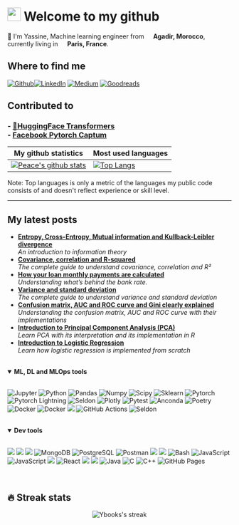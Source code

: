 <h1><img src="https://emojis.slackmojis.com/emojis/images/1531849430/4246/blob-sunglasses.gif?1531849430" width="30"/> <b>Welcome to my github</b></h1>
<p>👔 I'm Yassine, Machine learning engineer from <img src="https://cdn-icons-png.flaticon.com/512/197/197551.png" width="13"/><b> Agadir, Morocco</b>, currently living in <img src="https://cdn-icons-png.flaticon.com/512/197/197560.png" width="13"/> <b>Paris, France</b>.</p>

<h2><b>Where to find me</b></h2>
<p><a href="https://github.com/ybooks" target="_blank"><img alt="Github" src="https://img.shields.io/badge/GitHub-%2312100E.svg?&style=for-the-badge&logo=Github&logoColor=white" /><a href="https://www.linkedin.com/in/yassine-el-khal/" target="_blank"><img alt="LinkedIn" src="https://img.shields.io/badge/linkedin-%230077B5.svg?&style=for-the-badge&logo=linkedin&logoColor=white" /></a> <a href="https://medium.com/@yassineelkhal" target="_blank"><img alt="Medium" src="https://img.shields.io/badge/medium-%2312100E.svg?&style=for-the-badge&logo=medium&logoColor=white" /></a></a> <a href="https://www.goodreads.com/user/show/33689996-ybooks" target="_blank"><img alt="Goodreads" src="https://img.shields.io/badge/goodreads-e9e5cd.svg?&style=for-the-badge&logo=goodreads&logoColor=white" /></a>
</p>

<h2><b> Contributed to</b></h2>
<h3>
- <a href="https://github.com/huggingface/transformers"> 🤗HuggingFace Transformers</a> <br>
- <a href="https://github.com/pytorch/captum"> Facebook  Pytorch Captum</a>
</h3>

<p align="center">

|My github statistics|Most used languages|
|-|-|
|[![Peace's github stats](https://github-readme-stats.vercel.app/api?username=ybooks&show_icons=true&theme=vue-dark&hide_title=true)](https://github.com/ybooks)|[![Top Langs](https://github-readme-stats.vercel.app/api/top-langs/?username=ybooks&show_icons=true&theme=dark&hide_title=true)](https://github.com/ybooks)|!

Note: Top languages is only a metric of the languages my public code consists of and doesn't reflect experience or skill level.
<hr>
<h2><b>My latest posts</b></h2>
<ul>
  <li><a href=https://medium.com/@yassineelkhal/entropy-cross-entropy-mutual-information-and-kullback-leibler-divergence-5e76dadd29b5><b>Entropy, Cross-Entropy, Mutual information and Kullback-Leibler divergence</b></a><br/><i>An introduction to information theory</i></li>
  <li><a href=https://medium.com/@yassineelkhal/covariance-correlation-and-r-square-f4d2629574b8><b>Covariance, correlation and R-squared</b></a><br/><i>The complete guide to understand covariance, correlation and R²</i></li>
  <li><a href="https://medium.com/@yassineelkhal/how-your-loan-monthly-payments-are-calculated-7034ccce838"><b>How your loan monthly payments are calculated</b></a><br/><i>Understanding what’s behind the bank rate.</i></li>
    <li><a href="https://medium.com/@yassineelkhal/variance-and-standard-deviation-f4cc7e78b92"><b>Variance and standard deviation</b></a><br/><i>The complete guide to understand variance and standard deviation</i></li>
  <li><a href="https://medium.com/@yassineelkhal/confusion-matrix-auc-and-roc-curve-and-gini-clearly-explained-221788618eb2"><b>Confusion matrix, AUC and ROC curve and Gini clearly explained</b></a><br/><i>Understanding the confusion matrix, AUC and ROC curve with their implementations</i></li>
  <li><a href=https://medium.com/@yassineelkhal/introduction-to-principal-component-analysis-pca-b918abb5c40e"><b>Introduction to Principal Component Analysis (PCA)</b></a><br/><i>Learn PCA with its interpretation and its implementation in R</i></li>
  <li><a href="https://medium.com/@yassineelkhal/introduction-to-logistic-regression-fb273b84b186"><b>Introduction to Logistic Regression</b></a><br/><i>Learn how logistic regression is implemented from scratch</i></li>
</ul>
<br>
<details open>
  <summary><b>ML, DL and MLOps tools</b></summary><br>

  <p align="left">
    <img alt="Jupyter" src="https://img.shields.io/badge/Jupyter-F37626.svg?logo=Jupyter&logoColor=white">
    <img alt="Python" src="https://img.shields.io/badge/Python-3776AB.svg?logo=Python&logoColor=white">
    <img alt="Pandas" src="https://img.shields.io/badge/Pandas-150458.svg?logo=pandas&logoColor=white">
    <img alt="Numpy" src="https://img.shields.io/badge/Numpy-013243.svg?logo=numpy&logoColor=white">
    <img alt="Scipy" src="https://img.shields.io/badge/Scipy-8CAAE6.svg?logo=Scipy&logoColor=white">
    <img alt="Sklearn" src="https://img.shields.io/badge/Scikit_learn-F7931E.svg?logo=scikit-learn&logoColor=white">
    <img alt="Pytorch" src="https://img.shields.io/badge/Pytorch-EE4C2C.svg?logo=Pytorch&logoColor=white">
    <img alt="Pytorch Lightning" src="https://img.shields.io/badge/Pytorch_Lightning-792EE5.svg?logo=Pytorchlightning&logoColor=white">
    <img alt="Seldon" src="https://custom-icon-badges.herokuapp.com/badge/Catboost-ffcc00.svg?logo=catboost&logoColor=white">
    <img alt="Plotly" src="https://img.shields.io/badge/Plotly-3F4F75.svg?logo=Plotly&logoColor=white">
    <img alt="Pytest" src="https://img.shields.io/badge/Pytest-0A9EDC.svg?logo=Pytest&logoColor=white">
    <img alt="Anconda" src="https://img.shields.io/badge/Anaconda-44A833.svg?logo=Anaconda&logoColor=white">
    <img alt="Poetry" src="https://img.shields.io/badge/Poetry-60A5FA.svg?logo=poetry&logoColor=white">
    <img alt="Docker" src="https://img.shields.io/badge/Docker-2496ED.svg?logo=Docker&logoColor=white">
    <img alt="Docker" src="https://img.shields.io/badge/MLflow-0194E2.svg?logo=MLflow&logoColor=white">
    <img src="https://img.shields.io/badge/-Google%20Cloud-4285F4?logo=Google%20Cloud&logoColor=white"/>
    <img alt="GitHub Actions" src="https://img.shields.io/badge/GitHub%20Actions-2671E5.svg?logo=github%20actions&logoColor=white">
    <img alt="Seldon" src="https://custom-icon-badges.herokuapp.com/badge/Seldon_Core-5158ff.svg?logo=Seldon_core&logoColor=white">
    <!-- <a href="https://aws.amazon.com" target="_blank"> <img src="https://raw.githubusercontent.com/devicons/devicon/master/icons/amazonwebservices/amazonwebservices-original-wordmark.svg" alt="aws" width="40" height="40" /> </a>
    <a href="https://azure.microsoft.com/en-in/" target="_blank"> <img src="https://www.vectorlogo.zone/logos/microsoft_azure/microsoft_azure-icon.svg" alt="azure" width="40" height="40" /> </a>
    <a href="https://gohugo.io/" target="_blank"> <img src="https://api.iconify.design/logos-hugo.svg" alt="hugo" width="40" height="40" /> </a>-->
  </p>
</details>

<br>

<details open>
  <summary><b>Dev tools</b></summary><br>
  <p>
    <img src="https://img.shields.io/badge/-Github-181717?logo=GitHub&logoColor=white"/>
    <img src="https://img.shields.io/badge/-Git-F44D27?logo=Git&logoColor=white"/>
    <img src="https://img.shields.io/badge/-Visual%20Studio%20Code-23A9F2?logo=Visual%20Studio%20Code&logoColor=white"/>
    <img alt="MongoDB" src ="https://img.shields.io/badge/MongoDB-4ea94b.svg?logo=mongodb&logoColor=white">
    <img alt="PostgreSQL" src ="https://img.shields.io/badge/PostgreSQL-316192.svg?logo=postgresql&logoColor=white">
    <img alt="Postman" src="https://img.shields.io/badge/Postman-FF6C37?logo=postman&logoColor=white">
    <img src="https://img.shields.io/badge/-Insomnia-5849BE?logo=Insomnia&logoColor=white"/>
    <img src="https://img.shields.io/badge/-Linux-FCC624?logo=linux&logoColor=black"/>
    <img alt="Bash" src="https://img.shields.io/badge/Bash-121011.svg?logo=gnu-bash&logoColor=white">
    <img alt="JavaScript" src="https://img.shields.io/badge/JavaScript-F7DF1E.svg?logo=javascript&logoColor=black">
    <img alt="JavaScript" src="https://img.shields.io/badge/TypeScript-3178C6.svg?logo=typescript&logoColor=white">
    <img src="https://img.shields.io/badge/-NPM-CB3837?logo=NPM&logoColor=white"/>
    <img alt="React" src="https://img.shields.io/badge/React-20232a.svg?logo=react&logoColor=%2361DAFB">
    <img src="https://img.shields.io/badge/-HTML5-E34F26?logo=HTML5&logoColor=white"/>
    <img src="https://img.shields.io/badge/-CSS3-1572B6?logo=CSS3&logoColor=white"/>
    <img alt="Java" src="https://custom-icon-badges.herokuapp.com/badge/Java-5382a1.svg?logo=Java&logoColor=white">
    <img alt="C" src="https://custom-icon-badges.herokuapp.com/badge/C-03599C.svg?logo=c-in-hexagon&logoColor=white">
    <img alt="C++" src="https://custom-icon-badges.herokuapp.com/badge/C++-9C033A.svg?logo=cpp2&logoColor=white">
    <img alt="GitHub Pages" src="https://img.shields.io/badge/GitHub%20Pages-327FC7.svg?logo=github&logoColor=white">
  </p>
</details>

<br>



## 🔥 __Streak stats__

<p align="center">
  <img alt="Ybooks's streak" src="http://github-readme-streak-stats.herokuapp.com?user=ybooks&theme=vue-dark&hide_border=true"/>
</p>
